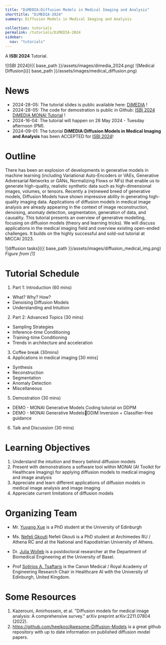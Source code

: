```yaml
---
title: "DiMEDIA:Diffusion Models in Medical Imaging and Analysis"
shorttitle: "DiMEDIA-2024"
summary: Diffusion Models in Medical Imaging and Analysis

collection: tutorials
permalink: /tutorials/DiMEDIA-2024
sidebar:
  nav: "tutorials"
---
```



A **ISBI 2024** Tutorial.

![ISBI 2024]({{ base_path }}/assets/images/dimedia_2024.png)
![Medical Diffusion]({{ base_path }}/assets/images/medical_diffusion.png)


# News 
- 2024-28-05: The tutorial slides is public available here: [DiMEDIA](https://drive.google.com/file/d/1JOap7m976yL9YG2oG_w2f7-g6FsygcKI/view?usp=drive_link) !
- 2024-28-05: The code for demostration is public in Github: [ISBI 2024 DiMEDIA MONAI Tutorial](https://github.com/vios-s/ISBI-2024-DiMEDIA-MONAI-Tutorial) !
- 2024-16-04: The tutorial will happen on 28 May 2024 - Tuesday afternoon (PM).
- 2024-09-01: The tutorial **DiMEDIA:Diffusion Models in Medical Imaging and Analysis** has been ACCEPTED for [ISBI 2024](https://biomedicalimaging.org/2024/tutorials-final/)!

# Outline

There has been an explosion of developments in generative models in machine learning (including Variational Auto-Encoders or VAEs, Generative Adversarial Networks or GANs, Normalizing Flows or NFs) that enable us to generate high-quality, realistic synthetic data such as high-dimensional images, volumes, or tensors. Recently a (re)newed breed of generative models, Diffusion Models have shown impressive ability in generating high-quality imaging data. Applications of diffusion models in medical image analysis are already appearing in the context of image reconstruction, denoising, anomaly detection, segmentation, generation of data, and causality. This tutorial presents an overview of generative modelling, focusing on diffusion models (theory and learning tricks). We will discuss applications in the medical imaging field and overview existing open-ended challenges. It builds on the highly successful and sold-out tutorial at MICCAI 2023.
 
![diffusion tasks]({{ base_path }}/assets/images/diffusion_medical_img.png)
*Figure from [1]*

# Tutorial Schedule

1. Part 1: Introduction (60 mins)
  - What? Why? How?
  - Denoising Diffusion Models
  - Understanding and Intuition
2. Part 2: Advanced Topics (30 mins)
  - Sampling Strategies
  - Inference-time Conditioning
  - Training-time Conditioning
  - Trends in architecture and acceleration
3. Coffee break (30mins)
4. Applications in medical imaging [30 mins]
  - Synthesis
  - Reconstruction
  - Segmentation
  - Anomaly Detection
  - Miscellaneous
5. Demostration (30 mins)
  - DEMO - MONAI Generative Models Coding tutorial on DDPM
  - DEMO - MONAI Generative ModelsDDIM Inversion + Classifier-free guidance
6. Talk and Discussion (30 mins)

# Learning Objectives

1. Understand the intuition and theory behind diffusion models
2. Present with demonstrations a software tool within MONAI (AI Toolkit for Healthcare Imaging) for applying diffusion models to medical imaging and image analysis
3. Appreciate and learn different applications of diffusion models in medical image analysis and image imaging
4. Appreciate current limitations of diffusion models

# Organizing Team

- Mr. [Yuyang Xue](https://vios.science/team/yuyang) is a PhD student at the University of Edinburgh

- Ms. [Nefeli Gkouti](https://vios.science/team/nefeli) Nefeli Gkouti is a PhD student at Archimedes RU / Athena RC and at the National and Kapodistrian University of Athens.

- Dr. [Julia Wolleb](https://dbe.unibas.ch/en/persons/julia-wolleb/) is a postdoctoral researcher at the Department of Biomedical Engineering at the University of Basel.

- Prof [Sotirios A. Tsaftaris](https://vios.science/team/tsaftaris) is the Canon Medical / Royal Academy of Engineering Research Chair in Healthcare AI with the University of Edinburgh, United Kingdom.

# Some Resources

1. Kazerouni, Amirhossein, et al. "Diffusion models for medical image analysis: A comprehensive survey." arXiv preprint arXiv:2211.07804 (2022).
2. https://github.com/heejkoo/Awesome-Diffusion-Models is a great github repository with up to date information on published diffusion model papers.


<!---
# Accompanying Material {#material}

 Sotos recently gave a [keynote at MICAD 2022](https://www.micad.org/pages/keynote.html) on Diffusion Models in Medical Imaging and Analysis. Hype or Hope?

| [![YouTube]({{ base_path }}/assets/images/youtube_logo.png)](https://www.youtube.com/watch?v=WA7hn9cyRdo) | [![ppt_logo]({{ base_path }}/assets/images/ppt_logo.png)]({{ base_path }}/assets/pdfs/20221101_Sotos_Micad_diffusionHope.pdf)

- The video is available on the MICAD YouTube channel, find it [here](https://www.youtube.com/watch?v=WA7hn9cyRdo);
- The tutorial's slide deck in pdf is also available [here]({{ base_path }}/assets/pdfs/20221101_Sotos_Micad_diffusionHope.pdf).
-->
